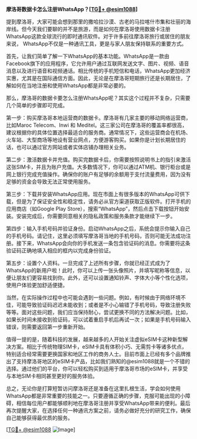 **摩洛哥数据卡怎么注册WhatsApp？[[TG💪+ @esim1088](https://t.me/s/esim1088)]**

提到摩洛哥，大家可能会想到那里的撒哈拉沙漠、古老的马拉喀什市集和壮丽的海岸线。但今天我们要聊的并不是旅游，而是如何在摩洛哥使用数据卡注册WhatsApp这款全球流行的即时通讯软件。对于许多前往摩洛哥旅行或居住的朋友来说， WhatsApp不仅是一种通讯工具，更是与家人朋友保持联系的重要方式。

首先，让我们简单了解一下WhatsApp的基本功能。WhatsApp是一款由Facebook旗下的应用程序，它允许用户通过互联网发送文字、图片、视频、语音消息以及进行语音和视频通话。相比传统的手机短信和电话，WhatsApp更加经济实惠，尤其是在国际通信方面。因此，无论是在摩洛哥短期旅行还是长期居住，了解如何在当地注册和使用WhatsApp都是非常必要的。

那么，摩洛哥的数据卡要怎么注册WhatsApp呢？其实这个过程并不复杂，只需要几个简单的步骤即可完成。

第一步：购买摩洛哥本地运营商的数据卡。摩洛哥有几家主要的移动网络运营商，比如Maroc Telecom、Inwi 和 Meditel。这三家公司在摩洛哥的覆盖率都很高，建议根据你的具体位置选择最适合的服务商。通常情况下，这些运营商会在机场、火车站、大型商场等地设有营业网点，方便游客购买。如果你是计划长期居住的话，也可以通过官方网站或者实体店铺办理相关业务。

第二步：激活数据卡并充值。购买完数据卡后，你需要按照说明书上的指引来激活这张SIM卡，并且为账户充值。大多数情况下，你可以通过ATM机、银行柜台或是网上银行完成充值操作。确保你的账户有足够的余额用于支付流量费用，因为没有足够的资金会导致无法正常使用服务。

第三步：下载并安装WhatsApp应用。现在市面上有很多版本的WhatsApp可供下载，但是为了保证安全性和稳定性，请务必从官方渠道获取正版软件。打开手机的应用商店（如Google Play Store），搜索“WhatsApp”，然后点击下载按钮开始安装。安装完成后，你需要同意相关的隐私政策和服务条款才能继续下一步。

第四步：输入手机号码并验证身份。启动WhatsApp之后，系统会提示你输入自己的手机号码。请记住，这里必须填写摩洛哥当地的手机号码，否则可能无法成功注册。接下来，WhatsApp会向你的手机发送一条包含验证码的消息。你需要将这条验证码正确地填入相应的框内以完成身份验证。

第五步：设置个人资料。一旦完成了上述所有步骤，你就已经正式成为了WhatsApp的新用户啦！此时，你可以上传一张头像照片，并填写昵称等信息，以便让朋友们更容易找到你。此外，还可以设置通知铃声、字体大小等个性化选项，使用户体验更加舒适便捷。

当然，在实际操作过程中也可能会遇到一些问题。例如，有时候由于网络环境不佳，可能导致验证码迟迟未能收到；或者是不小心输错了手机号码，导致注册失败等等。面对这些问题，我们应当保持耐心，尝试更换不同的方法解决问题。比如，如果长时间未接收到验证码，可以试着重启手机后再试一次；如果是手机号码输入错误，则需要返回第一步重新开始。

值得一提的是，随着科技的发展，越来越多的人开始关注虚拟eSIM卡这种新型解决方案。相比于传统物理SIM卡，eSIM卡具有体积小巧、无需剪卡等诸多优点，特别适合经常需要更换国家和地区工作的商务人士。目前市面上已经有多个品牌推出了支持摩洛哥地区的eSIM卡产品，比如我们熟知的@esim1088就是一个不错的选择。通过他们的平台，你可以轻松购买到适用于摩洛哥市场的eSIM卡，并享受与本地SIM卡相同甚至更好的服务体验。

总之，无论你是打算短暂访问摩洛哥还是准备在这里扎根生活，学会如何使用WhatsApp都是非常重要的技能之一。只要遵循正确的步骤，克服可能出现的小障碍，相信每位用户都能够顺利地在摩洛哥注册并享受WhatsApp带来的便利。最后再次提醒大家，在选择任何一种通讯方案之前，请务必做好充分的研究工作，确保自己能够获得最优质的服务。

[[TG💪+ @esim1088](https://t.me/s/esim1088) ![Image](https://i.postimg.cc/4NQfJmqS/Snipaste-2025-05-13-00-14-12.png)]